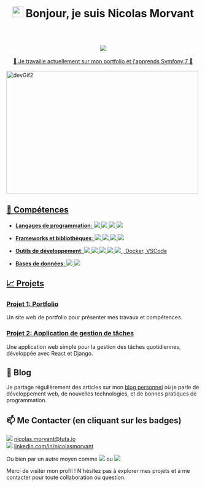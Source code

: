 <h1 align="center"> <img src="https://media.giphy.com/media/hvRJCLFzcasrR4ia7z/giphy.gif" width="28"> Bonjour, je suis Nicolas Morvant</h1> <br/>

<h2 align="center"> <a href="https://git.io/typing-svg">
  <img src="https://readme-typing-svg.herokuapp.com?font=Fira+Code&duration=3000&pause=1000&center=true&vCenter=true&multiline=true&random=false&width=800&height=100&lines=Bienvenue+sur+mon+profil+GitHub+!;Je+suis+un+d%C3%A9veloppeur+passionn%C3%A9;et+enthousiaste+%C3%A0+l'id%C3%A9e++de+collaborer+%C3%A0+de+nouveaux+projets.">
</h2>

<div align="center">🔭 Je travaille actuellement sur mon portfolio et j'apprends Symfony 7 🌱</div> <br/>


<img src="https://cdn.dribbble.com/users/1233499/screenshots/3850691/web-development.gif" alt="devGif2" align="center" width="500" height="320">

###
###

## 🔧 Compétences

- **Langages de programmation**:  <img src="https://img.shields.io/badge/html5-E34F26?style=for-the-badge&logo=html5&logoColor=white"> <img src="https://img.shields.io/badge/css-1572B6?style=for-the-badge&logo=css3&logoColor=white"> <img src="https://img.shields.io/badge/javascript-F7DF1E?style=for-the-badge&logo=javascript&logoColor=black"> <img src="https://shields.io/badge/TypeScript-3178C6?style=for-the-badge&logo=TypeScript&logoColor=FFF">

- **Frameworks et bibliothèques**: ![](https://img.shields.io/badge/react-61DAFB?style=for-the-badge&logo=react&logoColor=black) ![](https://img.shields.io/badge/Sass-CC6699?style=for-the-badge&logo=sass&logoColor=white) <img src="https://img.shields.io/badge/jquery-0769AD?style=for-the-badge&logo=jquery&logoColor=white">  <img src="https://img.shields.io/badge/bootstrap-7952B3?style=for-the-badge&logo=bootstrap&logoColor=white">

- **Outils de développement**: <img src="https://img.shields.io/badge/fontawesome-339AF0?style=for-the-badge&logo=fontawesome&logoColor=white"> ![](https://img.shields.io/badge/node.js-339933?style=for-the-badge&logo=Node.js&logoColor=white) <img src="https://img.shields.io/badge/express-000000?style=for-the-badge&logo=express&logoColor=white"> ![](https://img.shields.io/badge/git-F05032?style=for-the-badge&logo=git&logoColor=white) <img src="https://img.shields.io/badge/linux-FCC624?style=for-the-badge&logo=linux&logoColor=black"> 
, Docker, VSCode
- **Bases de données**:  <img src="https://img.shields.io/badge/mysql-4479A1?style=for-the-badge&logo=mysql&logoColor=white">  <img src="https://img.shields.io/badge/mongoDB-47A248?style=for-the-badge&logo=MongoDB&logoColor=white">

## 📈 Projets

### [Projet 1: Portfolio](https://github.com/nicolasmorvant/portfolio)
Un site web de portfolio pour présenter mes travaux et compétences.

### [Projet 2: Application de gestion de tâches](https://github.com/nicolasmorvant/todo-app)
Une application web simple pour la gestion des tâches quotidiennes, développée avec React et Django.

## 📝 Blog

Je partage régulièrement des articles sur mon [blog personnel](https://nicolasmorvant.dev/blog) où je parle de développement web, de nouvelles technologies, et de bonnes pratiques de programmation.

## 📫 Me Contacter (en cliquant sur les badges)

<img src="https://img.shields.io/badge/Tutanota-840010?style=for-the-badge&logo=Tutanota&logoColor=white"> [nicolas.morvant@tuta.io](nicolas.morvant@tuta.io) <br />
<img src="https://img.shields.io/badge/LinkedIn-0077B5?style=for-the-badge&logo=linkedin&logoColor=white"> [linkedin.com/in/nicolasmorvant](https://www.linkedin.com/in/nicolasmorvant/)

Ou bien par un autre moyen comme <img src="https://img.shields.io/badge/Zoom-2D8CFF?style=for-the-badge&logo=zoom&logoColor=white"> ou <img src="https://img.shields.io/badge/Discord-7289DA?style=for-the-badge&logo=discord&logoColor=white">

Merci de visiter mon profil ! N'hésitez pas à explorer mes projets et à me contacter pour toute collaboration ou question.
